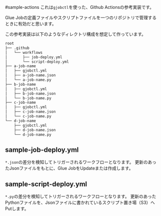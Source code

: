 #sample-actions
これは`gjobctl`を使った、Github Actionsの参考実装です。

Glue Jobの定義ファイルやスクリプトファイルを一つのリポジトリで管理するときに有効だと思います。

この参考実装は以下のようなディレクトリ構成を想定して作っています。
```bash
root
├── .github
│   └── workflows
│       ├── job-deploy.yml
│       └── script-deploy.yml
├── a-job-name
│   ├── gjobctl.yml
│   ├── a-job-name.json
│   └── a-job-name.py
├── b-job-name
│   ├── gjobctl.yml
│   ├── b-job-name.json
│   └── b-job-name.py
├── c-job-name
│   ├── gjobctl.yml
│   ├── c-job-name.json
│   └── c-job-name.py
└── d-job-name
    ├── gjobctl.yml
    ├── d-job-name.json
    └── d-job-name.py
```

## sample-job-deploy.yml
`*.json`の差分を検知してトリガーされるワークフローとなります。
更新のあったJsonファイルをもとに、Glue JobをUpdateまたは作成します。

## sample-script-deploy.yml
`*.py`の差分を検知してトリガーされるワークフローとなります。
更新のあったPythonファイルを、Jsonファイルに書かれているスクリプト置き場（S3）へPutします。
